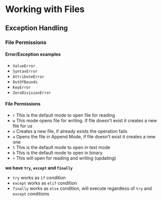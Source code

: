 # Working with Files
## Exception Handling
### File Permissions

#### Error/Exception examples
- `ValueError`
- `SyntaxError`
- `AttributeError`
- `OutOfBounds`
- `KeyError`
- `ZeroDivisionError`

#### File Permissions

- `r` This is the default mode to open file for reading
- `w` This mode opens file for writing. If file doesn't exist it creates a new file for us
- `x` Creates a new file, if already exists the operation fails
- `a` Opens the file in Append Mode, if file doesn't exist it creates a new one
- `t` This is the default mode to open in text mode
- `b` This is the default mode to open in binary
- `+` This will open for reading and writing (updating)

**we have `try`, `except` and `finally`**
- `try` works as `if` condition
- `except` works as `elif` condition
- `finally` works as `else` condition, will execute regardless of `try` and `except` conditions
